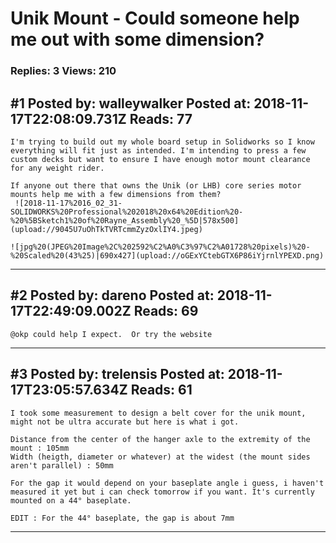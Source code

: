 # Unik Mount - Could someone help me out with some dimension?

### Replies: 3 Views: 210

## \#1 Posted by: walleywalker Posted at: 2018-11-17T22:08:09.731Z Reads: 77

```
I'm trying to build out my whole board setup in Solidworks so I know everything will fit just as intended. I'm intending to press a few custom decks but want to ensure I have enough motor mount clearance for any weight rider. 

If anyone out there that owns the Unik (or LHB) core series motor mounts help me with a few dimensions from them? 
 ![2018-11-17%2016_02_31-SOLIDWORKS%20Professional%202018%20x64%20Edition%20-%20%5BSketch1%20of%20Rayne_Assembly%20_%5D|578x500](upload://9045U7uOhTkTVRTcmmZyzOxlIY4.jpeg)

![jpg%20(JPEG%20Image%2C%202592%C2%A0%C3%97%C2%A01728%20pixels)%20-%20Scaled%20(43%25)|690x427](upload://oGExYCtebGTX6P86iYjrnlYPEXD.png)
```

---
## \#2 Posted by: dareno Posted at: 2018-11-17T22:49:09.002Z Reads: 69

```
@okp could help I expect.  Or try the website
```

---
## \#3 Posted by: trelensis Posted at: 2018-11-17T23:05:57.634Z Reads: 61

```
I took some measurement to design a belt cover for the unik mount, might not be ultra accurate but here is what i got.

Distance from the center of the hanger axle to the extremity of the mount : 105mm
Width (heigth, diameter or whatever) at the widest (the mount sides aren't parallel) : 50mm

For the gap it would depend on your baseplate angle i guess, i haven't measured it yet but i can check tomorrow if you want. It's currently mounted on a 44° baseplate.

EDIT : For the 44° baseplate, the gap is about 7mm
```

---
